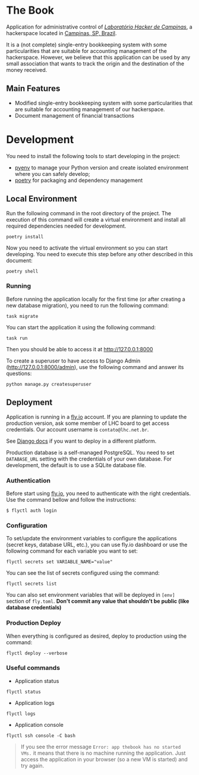 # The Book

Application for administrative control of
[*Laboratório Hacker de Campinas*](https://lhc.net.br), a hackerspace located in
[Campinas, SP, Brazil](https://www.openstreetmap.org/search?query=Laborat%C3%B3rio%20Hacker%20de%20Campinas#map=19/-22.91780/-47.05245).

It is a (not complete) single-entry bookkeeping system with some particularities
that are suitable for accounting management of the hackerspace.
However, we believe that this application can be used by any small association that
wants to track the origin and the destination of the money received.

## Main Features

- Modified single-entry bookkeeping system with some particularities that are suitable for accounting
  management of our hackerspace.
- Document management of financial transactions

# Development

You need to install the following tools to start developing in the project:

- [pyenv](https://github.com/pyenv/pyenv) to manage your Python version and create isolated
  environment where you can safely develop;
- [poetry](https://python-poetry.org/) for packaging and dependency management

## Local Environment

Run the following command in the root directory of the project. The execution of this command
will create a virtual environment and install all required dependencies needed for development.

```
poetry install
```

Now you need to activate the virtual environment so you can start developing. You need to
execute this step before any other described in this document:

```
poetry shell
```

### Running

Before running the application locally for the first time (or after creating a
new database migration), you need to run the following command:

```
task migrate
```

You can start the application it using the following command:

```
task run
```

Then you should be able to access it at http://127.0.0.1:8000

To create a superuser to have access to Django Admin (http://127.0.0.1:8000/admin),
use the following command and answer its questions:

```
python manage.py createsuperuser
```

## Deployment

Application is running in a [fly.io](https://fly.io/) account. If you are planning to
update the production version, ask some member of LHC board to get access credentials.
Our account username is `contato@lhc.net.br`.

See [Django docs](https://docs.djangoproject.com/en/5.0/howto/deployment/) if you want to deploy
in a different platform.

Production database is a self-managed PostgreSQL. You need to set `DATABASE_URL` setting with
the credentials of your own database. For development, the default is to use a SQLite database
file.

### Authentication

Before start using [fly.io](https://fly.io/), you need to authenticate with the right credentials. Use the command bellow and follow the instructions:

```
$ flyctl auth login
```

### Configuration

To set/update the environment variables to configure the applications (secret keys,
database URL, etc.), you can use fly.io dashboard or use the following command for
each variable you want to set:

```
flyctl secrets set VARIABLE_NAME="value"
```

You can see the list of secrets configured using the command:

```
flyctl secrets list
```

You can also set environment variables that will be deployed in `[env]` section
of `fly.toml`. **Don't commit any value that shouldn't be public (like database credentials)**


### Production Deploy

When everything is configured as desired, deploy to production using the command:

```
flyctl deploy --verbose
```

### Useful commands

- Application status

```
flyctl status
```

- Application logs

```
flyctl logs
```

- Application console

```
flyctl ssh console -C bash
```

> If you see the error message `Error: app thebook has no started VMs.` it means
> that there is no machine running the application. Just access the application in
> your browser (so a new VM is started) and try again.
